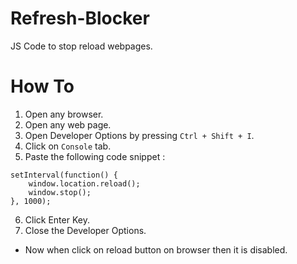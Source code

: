 # Refresh-Blocker
JS Code to stop reload webpages.

# How To
1. Open any browser.
2. Open any web page.
3. Open Developer Options by pressing `Ctrl + Shift + I`.
4. Click on `Console` tab.
5. Paste the following code snippet : <br>
```
setInterval(function() {
    window.location.reload();
    window.stop();
}, 1000);
```
6. Click Enter Key.
7. Close the Developer Options.
- Now when click on reload button on browser then it is disabled.
